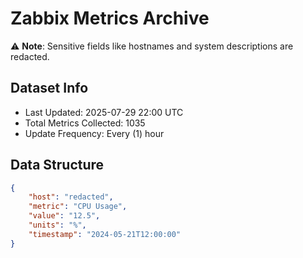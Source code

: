 # Zabbix Metrics Archive

⚠️ **Note**: Sensitive fields like hostnames and system descriptions are redacted.

## Dataset Info
- Last Updated: 2025-07-29 22:00 UTC
- Total Metrics Collected: 1035
- Update Frequency: Every (1) hour

## Data Structure
```json
{
    "host": "redacted",
    "metric": "CPU Usage",
    "value": "12.5",
    "units": "%",
    "timestamp": "2024-05-21T12:00:00"
}
```

